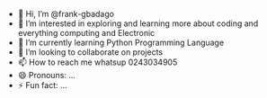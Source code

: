 - 👋 Hi, I’m @frank-gbadago
- 👀 I’m interested in exploring and learning more about coding and everything computing and Electronic 
- 🌱 I’m currently learning Python Programming Language 
- 💞️ I’m looking to collaborate on projects 
- 📫 How to reach me whatsup 0243034905
- 😄 Pronouns: ...
- ⚡ Fun fact: ...

<!---
frank-gbadago/frank-gbadago is a ✨ special ✨ repository because its `README.md` (this file) appears on your GitHub profile.
You can click the Preview link to take a look at your changes.
--->
